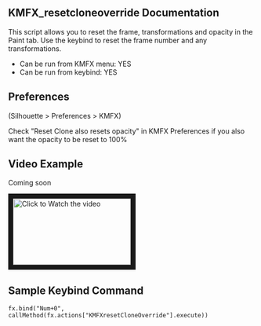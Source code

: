 ## KMFX_resetcloneoverride Documentation

This script allows you to reset the frame, transformations and opacity in the Paint tab.
Use the keybind to reset the frame number and any transformations.

- Can be run from KMFX menu: YES
- Can be run from keybind: YES


## Preferences

(Silhouette > Preferences > KMFX)

Check "Reset Clone also resets opacity" in KMFX Preferences if you also want the opacity to be reset to 100%


## Video Example
Coming soon

<a href="http://www.youtube.com/watch?feature=player_embedded&v=aYSGDXyM6oo" target="_blank"><img src="http://img.youtube.com/vi/aYSGDXyM6oo/mqdefault.jpg"
alt="Click to Watch the video" width="240" height="135" border="10" /></a>


## Sample Keybind Command
```
fx.bind("Num+0", callMethod(fx.actions["KMFXresetCloneOverride"].execute))
```